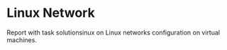 # Linux Network

Report with task solutionsinux on Linux networks configuration on virtual machines.
